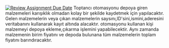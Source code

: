 [![Review Assignment Due Date](https://classroom.github.com/assets/deadline-readme-button-24ddc0f5d75046c5622901739e7c5dd533143b0c8e959d652212380cedb1ea36.svg)](https://classroom.github.com/a/uelKf0-p)
Toptancı otomasyonu depoya giren malzemeleri karışıklık olmadan kolay bir şekilde kaydetmek için yapılacaktır.
Gelen malzemelerin veya çıkan malzemelerin saysını,ID'sini,ismini,aderesini veritabanını kullanarak kayıt altında alacaktır.
otomasyonu kullanan kişi malzemeyi depoya ekleme,çıkarma işlemini yapabilecektir.
Aynı zamanda malzemenin birim fiyatını ve depoda bulunana tüm malzemelerin toplam fiyatını barındıracaktır.
